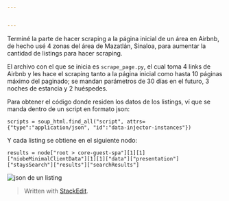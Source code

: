 ```yaml
---


---
```


<p>Terminé la parte de hacer scraping a la página inicial de un área en Airbnb, de hecho usé 4 zonas del área de Mazatlán, Sinaloa, para aumentar la cantidad de listings para hacer scraping.</p>
<p>El archivo con el que se inicia es <code>scrape_page.py</code>, el cual toma 4 links de Airbnb y les hace el scraping tanto a la página inicial como hasta 10 páginas máximo del paginado; se mandan parámetros de 30 días en el futuro, 3 noches de estancia y 2 huéspedes.</p>
<p>Para obtener el código donde residen los datos de los listings, ví que se manda dentro de un script en formato json:</p>
<p><code>scripts = soup_html.find_all("script", attrs={"type":"application/json", "id":"data-injector-instances"})</code></p>
<p>Y cada listing se obtiene en el siguiente nodo:</p>
<pre><code>results = node["root &gt; core-guest-spa"][1][1]["niobeMinimalClientData"][1][1]["data"]["presentation"]["staysSearch"]["results"]["searchResults"]
</code></pre>
<p><img src="https://imgur.com/shLGFvh" alt="json de un listing"></p>
<blockquote>
<p>Written with <a href="https://stackedit.io/">StackEdit</a>.</p>
</blockquote>

